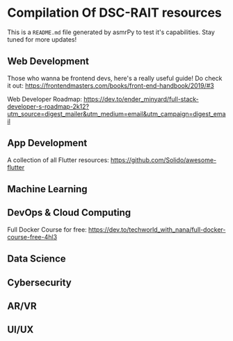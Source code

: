 



# Compilation Of DSC-RAIT resources


This is a ``README.md`` file generated by asmrPy to test it's capabilities. Stay tuned for more updates!
## Web Development


Those who wanna be frontend devs, here's a really useful guide! Do check it out: https://frontendmasters.com/books/front-end-handbook/2019/#3

Web Developer Roadmap: https://dev.to/ender_minyard/full-stack-developer-s-roadmap-2k12?utm_source=digest_mailer&utm_medium=email&utm_campaign=digest_email
## App Development


A collection of all Flutter resources: https://github.com/Solido/awesome-flutter
## Machine Learning

## DevOps & Cloud Computing


Full Docker Course for free: https://dev.to/techworld_with_nana/full-docker-course-free-4hl3
## Data Science

## Cybersecurity

## AR/VR

## UI/UX
